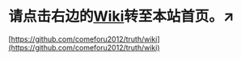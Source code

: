 请点击右边的[Wiki](https://github.com/comeforu2012/truth/wiki)转至本站首页。↗
=====
[https://github.com/comeforu2012/truth/wiki](https://github.com/comeforu2012/truth/wiki)
